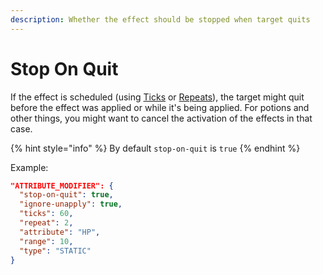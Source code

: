 ```yaml
---
description: Whether the effect should be stopped when target quits
---
```


# Stop On Quit

If the effect is scheduled (using [Ticks](ticks.md) or [Repeats](repeat.md)), the target might quit before the effect was applied or while it's being applied. For potions and other things, you might want to cancel the activation of the effects in that case.

{% hint style="info" %}
By default `stop-on-quit` is `true`
{% endhint %}

Example:

```json
"ATTRIBUTE_MODIFIER": {
  "stop-on-quit": true,
  "ignore-unapply": true,
  "ticks": 60,
  "repeat": 2,
  "attribute": "HP",
  "range": 10,
  "type": "STATIC"
}
```
